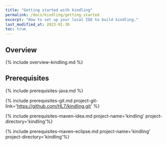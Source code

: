```yaml
---
title: "Getting started with kindling"
permalink: /docs/kindling/getting-started
excerpt: "How to set up your local IDE to build kindling."
last_modified_at: 2023-01-30
toc: true
---
```


## Overview

{% include overview-kindling.md %}

## Prerequisites

{% include prerequisites-java.md %}

{% include prerequisites-git.md project-git-link='https://github.com/HL7/kindling.git' %}

{% include prerequisites-maven-idea.md project-name='kindling' project-directory='kindling'%}

{% include prerequisites-maven-eclipse.md project-name='kindling' project-directory='kindling'%}